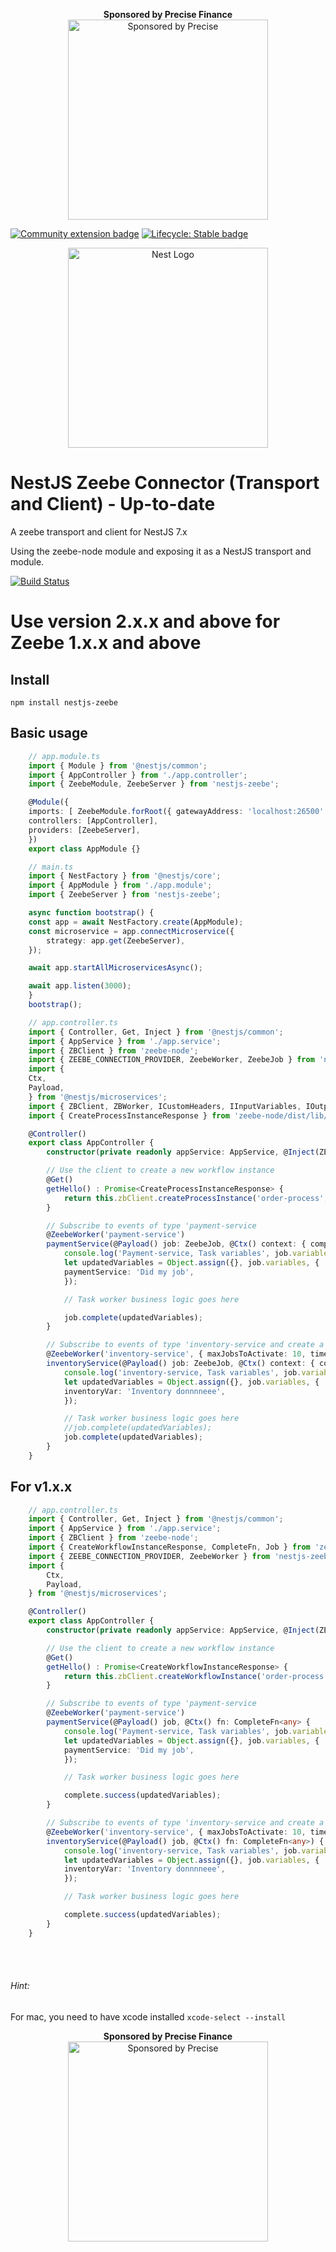 <p align="center">
<b>Sponsored by Precise Finance</b>
<br />
  <a href="http://precise.credit"><img src="https://precise.credit/wp-content/uploads/2022/06/precise-logo-dark-bg.png" alt="Sponsored by Precise" width="320"  /></a>
</p>

[![Community extension badge](https://img.shields.io/badge/Community%20Extension-An%20open%20source%20community%20maintained%20project-FF4700)](https://github.com/camunda-community-hub/community) [![Lifecycle: Stable badge](https://img.shields.io/badge/Lifecycle-Stable-brightgreen)](https://github.com/Camunda-Community-Hub/community/blob/main/extension-lifecycle.md#stable-)



<p align="center">
  <a href="http://nestjs.com"><img src="https://nestjs.com/img/logo_text.svg" alt="Nest Logo" width="320" /></a>
</p>

# NestJS Zeebe Connector (Transport and Client) - Up-to-date
A zeebe transport and client for NestJS 7.x

Using the zeebe-node module and exposing it as a NestJS transport and module.

<p align="center">
  
[![Build Status](https://dansh.visualstudio.com/nestjs-zeebe/_apis/build/status/camunda-community-hub.nestjs-zeebe?branchName=master)](https://dansh.visualstudio.com/nestjs-zeebe/_build/latest?definitionId=2&branchName=master)

</p>


# Use version 2.x.x and above for Zeebe 1.x.x and above

## Install
    npm install nestjs-zeebe

## Basic usage


```ts
    // app.module.ts
    import { Module } from '@nestjs/common';
    import { AppController } from './app.controller';
    import { ZeebeModule, ZeebeServer } from 'nestjs-zeebe';

    @Module({
    imports: [ ZeebeModule.forRoot({ gatewayAddress: 'localhost:26500' })],
    controllers: [AppController],
    providers: [ZeebeServer],
    })
    export class AppModule {}
```

```ts
    // main.ts
    import { NestFactory } from '@nestjs/core';
    import { AppModule } from './app.module';
    import { ZeebeServer } from 'nestjs-zeebe';

    async function bootstrap() {
    const app = await NestFactory.create(AppModule);
    const microservice = app.connectMicroservice({
        strategy: app.get(ZeebeServer),
    });

    await app.startAllMicroservicesAsync();

    await app.listen(3000);
    }
    bootstrap();

```

```ts
    // app.controller.ts
    import { Controller, Get, Inject } from '@nestjs/common';
    import { AppService } from './app.service';
    import { ZBClient } from 'zeebe-node';
    import { ZEEBE_CONNECTION_PROVIDER, ZeebeWorker, ZeebeJob } from 'nestjs-zeebe';
    import {
    Ctx,
    Payload,
    } from '@nestjs/microservices';
    import { ZBClient, ZBWorker, ICustomHeaders, IInputVariables, IOutputVariables, CompleteFn } from 'zeebe-node';
    import { CreateProcessInstanceResponse } from 'zeebe-node/dist/lib/interfaces-grpc-1.0';

    @Controller()
    export class AppController {
        constructor(private readonly appService: AppService, @Inject(ZEEBE_CONNECTION_PROVIDER) private readonly zbClient: ZBClient) {}

        // Use the client to create a new workflow instance
        @Get()
        getHello() : Promise<CreateProcessInstanceResponse> {
            return this.zbClient.createProcessInstance('order-process', { test: 1, or: 'romano'});
        }

        // Subscribe to events of type 'payment-service
        @ZeebeWorker('payment-service')
        paymentService(@Payload() job: ZeebeJob, @Ctx() context: { complete: CompleteFn<IOutputVariables>, worker: ZBWorker<IInputVariables, ICustomHeaders, IOutputVariables> }) {
            console.log('Payment-service, Task variables', job.variables);
            let updatedVariables = Object.assign({}, job.variables, {
            paymentService: 'Did my job',
            });

            // Task worker business logic goes here

            job.complete(updatedVariables);
        }

        // Subscribe to events of type 'inventory-service and create a worker with the options as passed below (zeebe-node ZBWorkerOptions)
        @ZeebeWorker('inventory-service', { maxJobsToActivate: 10, timeout: 300 })
        inventoryService(@Payload() job: ZeebeJob, @Ctx() context: { complete: CompleteFn<IOutputVariables>, worker: ZBWorker<IInputVariables, ICustomHeaders, IOutputVariables> }) {
            console.log('inventory-service, Task variables', job.variables);
            let updatedVariables = Object.assign({}, job.variables, {
            inventoryVar: 'Inventory donnnneee',
            });

            // Task worker business logic goes here
            //job.complete(updatedVariables);
            job.complete(updatedVariables);
        }
    }

```

## For v1.x.x

```ts
    // app.controller.ts
    import { Controller, Get, Inject } from '@nestjs/common';
    import { AppService } from './app.service';
    import { ZBClient } from 'zeebe-node';
    import { CreateWorkflowInstanceResponse, CompleteFn, Job } from 'zeebe-node/interfaces';
    import { ZEEBE_CONNECTION_PROVIDER, ZeebeWorker } from 'nestjs-zeebe';
    import {
        Ctx,
        Payload,
    } from '@nestjs/microservices';

    @Controller()
    export class AppController {
        constructor(private readonly appService: AppService, @Inject(ZEEBE_CONNECTION_PROVIDER) private readonly zbClient: ZBClient) {}

        // Use the client to create a new workflow instance
        @Get()
        getHello() : Promise<CreateWorkflowInstanceResponse> {
            return this.zbClient.createWorkflowInstance('order-process', { test: 1, or: 'romano'});
        }

        // Subscribe to events of type 'payment-service
        @ZeebeWorker('payment-service')
        paymentService(@Payload() job, @Ctx() fn: CompleteFn<any> {
            console.log('Payment-service, Task variables', job.variables);
            let updatedVariables = Object.assign({}, job.variables, {
            paymentService: 'Did my job',
            });

            // Task worker business logic goes here

            complete.success(updatedVariables);
        }

        // Subscribe to events of type 'inventory-service and create a worker with the options as passed below (zeebe-node ZBWorkerOptions)
        @ZeebeWorker('inventory-service', { maxJobsToActivate: 10, timeout: 300 })
        inventoryService(@Payload() job, @Ctx() fn: CompleteFn<any>) {
            console.log('inventory-service, Task variables', job.variables);
            let updatedVariables = Object.assign({}, job.variables, {
            inventoryVar: 'Inventory donnnneee',
            });

            // Task worker business logic goes here

            complete.success(updatedVariables);
        }
    }

```



<br /><br />
###### Hint:
For mac, you need to have xcode installed
```xcode-select --install```

<p align="center">
<b>Sponsored by Precise Finance</b>
<br />
  <a href="http://precise.credit"><img src="https://precise.credit/wp-content/uploads/2022/06/precise-logo-dark-bg.png" alt="Sponsored by Precise" width="320"  /></a>
</p>
